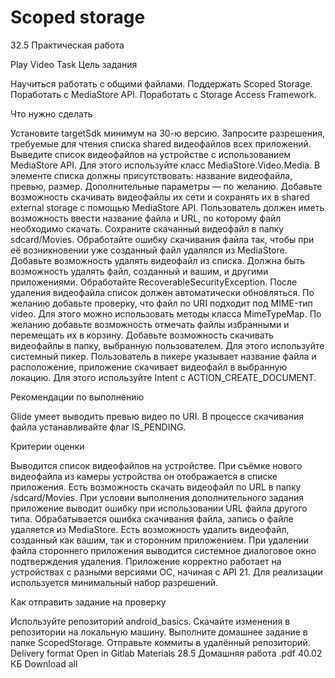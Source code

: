 # Scoped storage

32.5 Практическая работа

Play Video
Task
Цель задания

Научиться работать с общими файлами.
Поддержать Scoped Storage.
Поработать с MediaStore API.
Поработать с Storage Access Framework.

Что нужно сделать

Установите targetSdk минимум на 30-ю версию.
Запросите разрешения, требуемые для чтения списка shared видеофайлов всех приложений.
Выведите список видеофайлов на устройстве с использованием MediaStore API. Для этого используйте класс MediaStore.Video.Media. В элементе списка должны присутствовать: название видеофайла, превью, размер. Дополнительные параметры — по желанию.
Добавьте возможность скачивать видеофайлы их сети и сохранять их в shared external storage с помощью MediaStore API. Пользователь должен иметь возможность ввести название файла и URL, по которому файл необходимо скачать.
Сохраните скачанный видеофайл в папку sdcard/Movies.
Обработайте ошибку скачивания файла так, чтобы при её возникновении уже созданный файл удалялся из MediaStore.
Добавьте возможность удалять видеофайл из списка. Должна быть возможность удалять файл, созданный и вашим, и другими приложениями. Обработайте RecoverableSecurityException.
После удаления видеофайла список должен автоматически обновляться.
По желанию добавьте проверку, что файл по URI подходит под MIME-тип videо.
Для этого можно использовать методы класса MimeTypeMap.
По желанию добавьте возможность отмечать файлы избранными и перемещать их в корзину.
Добавьте возможность скачивать видеофайлы в папку, выбранную пользователем. Для этого используйте системный пикер. Пользователь в пикере указывает название файла и расположение, приложение скачивает видеофайл в выбранную локацию. Для этого используйте Intent с ACTION_CREATE_DOCUMENT.

Рекомендации по выполнению

Glide умеет выводить превью видео по URI.
В процессе скачивания файла устанавливайте флаг IS_PENDING.

Критерии оценки

Выводится список видеофайлов на устройстве. При съёмке нового видеофайла из камеры устройства он отображается в списке приложения.
Есть возможность скачать видеофайл по URL в папку /sdcard/Movies. При условии выполнения дополнительного задания приложение выводит ошибку при использовании URL файла другого типа.
Обрабатывается ошибка скачивания файла, запись о файле удаляется из MediaStore.
Есть возможность удалить видеофайл, созданный как вашим, так и сторонним приложением. При удалении файла стороннего приложения выводится системное диалоговое окно подтверждения удаления.
Приложение корректно работает на устройствах с разными версиями ОС, начиная c API 21.
Для реализации используется минимальный набор разрешений.

Как отправить задание на проверку

Используйте репозиторий android_basics.
Скачайте изменения в репозитории на локальную машину.
Выполните домашнее задание в папке ScopedStorage.
Отправьте коммиты в удалённый репозиторий.
Delivery format
Open in Gitlab
Materials
28.5 Домашняя работа
.pdf
40.02 КБ
Download all
